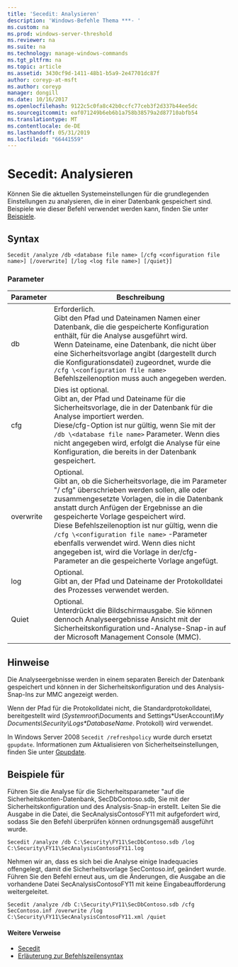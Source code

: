 ```yaml
---
title: 'Secedit: Analysieren'
description: 'Windows-Befehle Thema ***- '
ms.custom: na
ms.prod: windows-server-threshold
ms.reviewer: na
ms.suite: na
ms.technology: manage-windows-commands
ms.tgt_pltfrm: na
ms.topic: article
ms.assetid: 3430cf9d-1411-48b1-b5a9-2e47701dc87f
author: coreyp-at-msft
ms.author: coreyp
manager: dongill
ms.date: 10/16/2017
ms.openlocfilehash: 9122c5c0fa8c42b0ccfc77ceb3f2d337b44ee5dc
ms.sourcegitcommit: eaf071249b6eb6b1a758b38579a2d87710abfb54
ms.translationtype: MT
ms.contentlocale: de-DE
ms.lasthandoff: 05/31/2019
ms.locfileid: "66441559"
---
```

# <a name="seceditanalyze"></a>Secedit: Analysieren



Können Sie die aktuellen Systemeinstellungen für die grundlegenden Einstellungen zu analysieren, die in einer Datenbank gespeichert sind. Beispiele wie dieser Befehl verwendet werden kann, finden Sie unter [Beispiele](#BKMK_Examples).

## <a name="syntax"></a>Syntax

```
Secedit /analyze /db <database file name> [/cfg <configuration file name>] [/overwrite] [/log <log file name>] [/quiet}]
```

### <a name="parameters"></a>Parameter

|Parameter|Beschreibung|
|---------|-----------|
|db|Erforderlich.</br>Gibt den Pfad und Dateinamen Namen einer Datenbank, die die gespeicherte Konfiguration enthält, für die Analyse ausgeführt wird.</br>Wenn Dateiname, eine Datenbank, die nicht über eine Sicherheitsvorlage angibt (dargestellt durch die Konfigurationsdatei) zugeordnet, wurde die `/cfg \<configuration file name>` Befehlszeilenoption muss auch angegeben werden.|
|cfg|Dies ist optional.</br>Gibt an, der Pfad und Dateiname für die Sicherheitsvorlage, die in der Datenbank für die Analyse importiert werden.</br>Diese/cfg-Option ist nur gültig, wenn Sie mit der `/db \<database file name>` Parameter. Wenn dies nicht angegeben wird, erfolgt die Analyse für eine Konfiguration, die bereits in der Datenbank gespeichert.|
|overwrite|Optional.</br>Gibt an, ob die Sicherheitsvorlage, die im Parameter "/ cfg" überschrieben werden sollen, alle oder zusammengesetzte Vorlagen, die in die Datenbank anstatt durch Anfügen der Ergebnisse an die gespeicherte Vorlage gespeichert wird.</br>Diese Befehlszeilenoption ist nur gültig, wenn die `/cfg \<configuration file name>` -Parameter ebenfalls verwendet wird. Wenn dies nicht angegeben ist, wird die Vorlage in der/cfg-Parameter an die gespeicherte Vorlage angefügt.|
|log|Optional.</br>Gibt an, der Pfad und Dateiname der Protokolldatei des Prozesses verwendet werden.|
|Quiet|Optional.</br>Unterdrückt die Bildschirmausgabe. Sie können dennoch Analyseergebnisse Ansicht mit der Sicherheitskonfiguration und-Analyse-Snap-in auf der Microsoft Management Console (MMC).|

## <a name="remarks"></a>Hinweise

Die Analyseergebnisse werden in einem separaten Bereich der Datenbank gespeichert und können in der Sicherheitskonfiguration und des Analysis-Snap-Ins zur MMC angezeigt werden.

Wenn der Pfad für die Protokolldatei nicht, die Standardprotokolldatei, bereitgestellt wird (*Systemroot*\Documents and Settings\*UserAccount<em>\My Documents\Security\Logs\*DatabaseName</em>. Protokoll) wird verwendet.

In Windows Server 2008 `Secedit /refreshpolicy` wurde durch ersetzt `gpupdate`. Informationen zum Aktualisieren von Sicherheitseinstellungen, finden Sie unter [Gpupdate](gpupdate.md).

## <a name="BKMK_Examples"></a>Beispiele für

Führen Sie die Analyse für die Sicherheitsparameter "auf die Sicherheitskonten-Datenbank, SecDbContoso.sdb, Sie mit der Sicherheitskonfiguration und des Analysis-Snap-in erstellt. Leiten Sie die Ausgabe in die Datei, die SecAnalysisContosoFY11 mit aufgefordert wird, sodass Sie den Befehl überprüfen können ordnungsgemäß ausgeführt wurde.
```
Secedit /analyze /db C:\Security\FY11\SecDbContoso.sdb /log C:\Security\FY11\SecAnalysisContosoFY11.log
```
Nehmen wir an, dass es sich bei die Analyse einige Inadequacies offengelegt, damit die Sicherheitsvorlage SecContoso.inf, geändert wurde. Führen Sie den Befehl erneut aus, um die Änderungen, die Ausgabe an die vorhandene Datei SecAnalysisContosoFY11 mit keine Eingabeaufforderung weitergeleitet.
```
Secedit /analyze /db C:\Security\FY11\SecDbContoso.sdb /cfg SecContoso.inf /overwrite /log C:\Security\FY11\SecAnalysisContosoFY11.xml /quiet
```

#### <a name="additional-references"></a>Weitere Verweise

-   [Secedit](secedit.md)
-   [Erläuterung zur Befehlszeilensyntax](command-line-syntax-key.md)